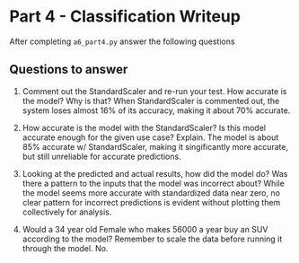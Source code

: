 # Part 4 - Classification Writeup

After completing `a6_part4.py` answer the following questions

## Questions to answer

1. Comment out the StandardScaler and re-run your test. How accurate is the model? Why is that?
When StandardScaler is commented out, the system loses almost 16% of its accuracy, making it about 70% accurate.

2. How accurate is the model with the StandardScaler? Is this model accurate enough for the given use case? Explain.
The model is about 85% accurate w/ StandardScaler, making it singificantly more accurate, but still unreliable for accurate predictions.

3. Looking at the predicted and actual results, how did the model do? Was there a pattern to the inputs that the model was incorrect about?
While the model seems more accurate with standardized data near zero, no clear pattern for incorrect predictions is evident without plotting them collectively for analysis.

4. Would a 34 year old Female who makes 56000 a year buy an SUV according to the model? Remember to scale the data before running it through the model.
No.
